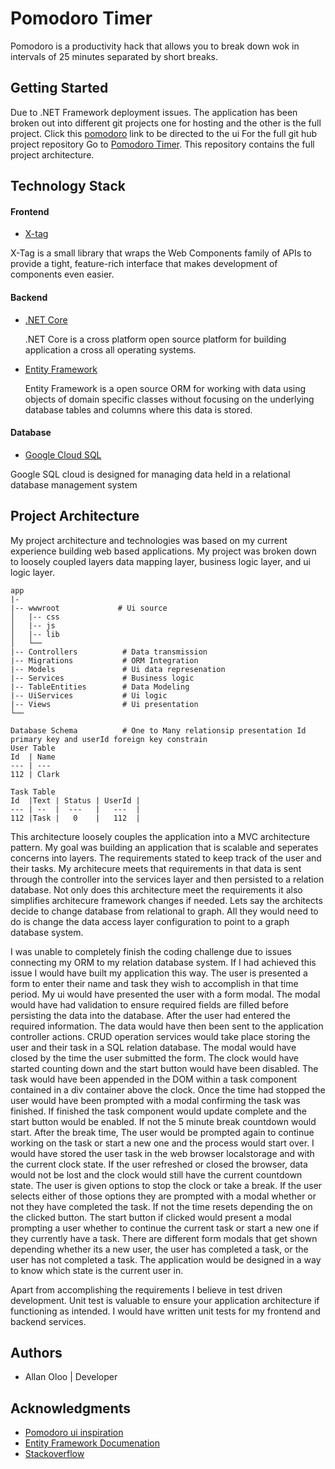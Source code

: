 # Pomodoro Timer
 Pomodoro is a productivity hack that allows you to break down wok in intervals of 25 minutes separated by short breaks.
 
## Getting Started 
 Due to .NET Framework deployment issues. The application has been broken out into different git projects one for hosting and the other is the full project.
 Click this [pomodoro](https://olooallan.github.io/Pomodoro-ui/Index.html) link to be directed to the ui
 For the full git hub project repository Go to [Pomodoro Timer](https://github.com/OlooAllaN/Pomodoro-Timer). This repository contains the full project architecture. 

##  Technology Stack
####  Frontend
- [X-tag](https://x-tag.github.io/)

 X-Tag is a small library that wraps the Web Components family of APIs to provide a tight, feature-rich interface that makes development of components even easier.
####  Backend
- [.NET Core](https://dotnet.microsoft.com/learn/dotnet/what-is-dotnet)
 
  .NET Core is a cross platform open source platform for building application a cross all operating systems.

- [Entity Framework](https://docs.microsoft.com/en-us/ef/)

    Entity Framework is a open source ORM for working with data using objects of domain specific classes without focusing on the underlying database tables and columns where this data is stored.
#### Database 
- [Google Cloud SQL](https://cloud.google.com/gcp/?utm_source=google&utm_medium=cpc&utm_campaign=na-US-all-en-dr-skws-all-all-trial-b-dr-1008076&utm_content=text-ad-none-any-DEV_c-CRE_109860919087-ADGP_Hybrid+%7C+AW+SEM+%7C+SKWS+%7C+US+%7C+en+%7C+Multi+~+Cloud-KWID_43700009609890930-kwd-19383198255&utm_term=KW_%2Bcloud-ST_%2Bcloud&gclid=EAIaIQobChMIu5bz2dzb6AIVgp6zCh3iggxsEAAYASAAEgKGUPD_BwE)

 Google SQL cloud is designed for managing data held in a relational database management system
   
## Project Architecture 
My project architecture and technologies was based on my current experience building web based applications. My project was broken down to loosely coupled layers data mapping layer, business logic layer, and ui logic layer. 
  
  
    app
    |-
    |-- wwwroot             # Ui source 
    │   |-- css              
    │   |-- js             
    │   |-- lib             
    │   └──   
    |-- Controllers          # Data transmission
    |-- Migrations           # ORM Integration
    |-- Models               # Ui data represenation
    |-- Services             # Business logic 
    |-- TableEntities        # Data Modeling
    |-- UiServices           # Ui logic
    |-- Views                # Ui presentation
    └──
    
    Database Schema          # One to Many relationsip presentation Id primary key and userId foreign key constrain
    User Table
    Id  | Name
    --- | ---
    112 | Clark
    
    Task Table
    Id  |Text | Status | UserId |
    --- | --  |  ---   |   ---  |
    112 |Task |   0    |   112  |   
    
    
This architecture loosely couples the application into a MVC architecture pattern. My goal was building an application that is scalable
and seperates concerns into layers. The requirements stated to keep track of the user and their tasks. My architecure meets that requirements in that data is sent through the controller into the services layer and then persisted to a relation database. Not only does this architecture meet the requirements it also simplifies architecure framework changes if needed. Lets say the architects decide to change database from relational to graph. All they would need to do is change the data access layer configuration to point to a graph database system.

I was unable to completely finish the coding challenge due to issues connecting my ORM to my relation database system. If I had achieved this issue I would have built my application this way. The user is presented a form to enter their name and task they wish to accomplish in that time period. My ui would have presented the user with a form modal. The modal would have had validation to ensure required fields are filled before persisting the data into the database. After the user had entered the required information. The data would have then been sent to the application controller actions. CRUD operation services would take place storing the user and their task in a SQL relation database. The modal would have closed by the time the user submitted the form. The clock would have started counting down and the start button would have been disabled. The task would have been appended in the DOM within a task component contained in a div container above the clock. Once the time had stopped the user would have been prompted with a modal confirming the task was finished. If finished the task component would update complete and the start button would be enabled. If not the 5 minute break countdown would start. After the break time, The user would be prompted again to continue working on the task or start a new one and the process would start over. I would have stored the user task in the web browser localstorage and with the current clock state. If the user refreshed or closed the browser, data would not be lost and the clock would still have the current countdown state. The user is given options to stop the clock or take a break. If the user selects either of those options they are prompted with a modal whether or not they have completed the task. If not the time resets depending the on the clicked button. The start button if clicked would present a modal prompting a user whether to continue the current task or start a new one if they currently have a task. There are different form modals that get shown depending whether its a new user, the user has completed a task, or the user has not completed a task. The application would be designed in a way to know which state is the current user in. 

Apart from accomplishing the requirements I believe in test driven development. Unit test is valuable to ensure your application architecture if functioning as intended. I would have written unit tests for my frontend and backend services.

## Authors
- Allan Oloo | Developer

## Acknowledgments 
- [Pomodoro ui inspiration](https://codepen.io/isabellle/pen/dYpGMq)
- [Entity Framework Documenation](https://www.entityframeworktutorial.net/efcore/entity-framework-core.aspx)
- [Stackoverflow](https://stackoverflow.com/)

